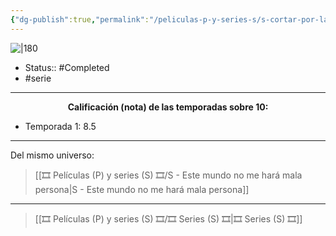 ```yaml
---
{"dg-publish":true,"permalink":"/peliculas-p-y-series-s/s-cortar-por-la-linea-de-puntos/"}
---
```



![|180](https://m.media-amazon.com/images/M/MV5BZDE0NGIzODgtNzE2OS00YmJjLWFhODItNWQzM2U3ZmQzMjIxXkEyXkFqcGdeQXVyMTU3NDg0OTgx._V1_SX300.jpg)

- Status::  #Completed 
- #serie

---

**<center>Calificación (nota) de las temporadas sobre 10:</center>**

- Temporada 1: 8.5

---

Del mismo universo:

> [[🎞️ Películas (P) y series (S) 🎞️/S - Este mundo no me hará mala persona\|S - Este mundo no me hará mala persona]]

---

> [[🎞️ Películas (P) y series (S) 🎞️/🎞️ Series (S) 🎞️\|🎞️ Series (S) 🎞️]]